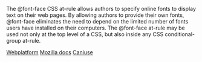 The @font-face CSS at-rule allows authors to specify online fonts to display text on their web pages. By allowing authors to provide their own fonts, @font-face eliminates the need to depend on the limited number of fonts users have installed on their computers. The @font-face at-rule may be used not only at the top level of a CSS, but also inside any CSS conditional-group at-rule.

[Webplatform](http://docs.webplatform.org/wiki/css/properties/font-size)
[Mozilla docs](https://developer.mozilla.org/en-US/docs/Web/CSS/@font-face)
[Caniuse](http://caniuse.com/#feat=fontface)